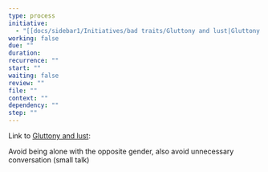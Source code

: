 ```yaml
---
type: process
initiative:
  - "[[docs/sidebar1/Initiatives/bad traits/Gluttony and lust|Gluttony and lust]]"
working: false
due: ""
duration: 
recurrence: ""
start: ""
waiting: false
review: ""
file: ""
context: ""
dependency: ""
step: ""
---
```


Link to [Gluttony and lust](docs/sidebar1/Initiatives/bad%20traits/Gluttony%20and%20lust.md):

Avoid being alone with the opposite gender, also avoid unnecessary conversation (small talk)
